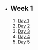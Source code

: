 - ## Week 1
   1. [Day 1]()
   2. [Day 2](https://www.facebook.com/iCodeguru/videos/1997026550640247)
   3. [Day 3]()
   4. [Day 4](https://www.facebook.com/iCodeguru/videos/276341778190878)
   5. [Day 5]()